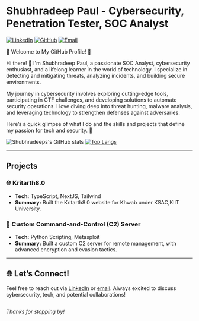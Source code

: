 # Shubhradeep Paul - Cybersecurity, Penetration Tester, SOC Analyst

[![LinkedIn](https://img.shields.io/badge/LinkedIn-Connect-blue?style=flat&logo=linkedin)](https://www.linkedin.com/in/shubhradeep-paul-49124a26a/) 
[![GitHub](https://img.shields.io/badge/GitHub-Profile-black?style=flat&logo=github)](https://github.com/ShuPriX) 
[![Email](https://img.shields.io/badge/Email-Send-red?style=flat&logo=gmail)](mailto:contactshubhradeep612@gmail.com)

🌟 Welcome to My GitHub Profile! 🌟

Hi there! 👋 I'm Shubhradeep Paul, a passionate SOC Analyst, cybersecurity enthusiast, and a lifelong learner in the world of technology. I specialize in detecting and mitigating threats, analyzing incidents, and building secure environments.

My journey in cybersecurity involves exploring cutting-edge tools, participating in CTF challenges, and developing solutions to automate security operations. I love diving deep into threat hunting, malware analysis, and leveraging technology to strengthen defenses against adversaries.

Here’s a quick glimpse of what I do and the skills and projects that define my passion for tech and security. 🚀



![Shubhradeeps's GitHub stats](https://github-readme-stats.vercel.app/api?username=ShuPriX&show_icons=true&theme=tokyonight)
[![Top Langs](https://github-readme-stats.vercel.app/api/top-langs/?username=ShuPriX&layout=donut)](https://github.com/anuraghazra/github-readme-stats)

---

## Projects
### 🌐 Kritarth8.0 
- **Tech:**  TypeScript, NextJS, Tailwind 
- **Summary:**  Built the Kritarth8.0 website for Khwab under KSAC,KIIT University.
### 🔐 Custom Command-and-Control (C2) Server
- **Tech:** Python Scripting, Metasploit 
- **Summary:** Built a custom C2 server for remote management, with advanced encryption and evasion tactics.

---
## 🌐 Let’s Connect!

Feel free to reach out via [LinkedIn](https://https://www.linkedin.com/in/shubhradeep-paul-49124a26a/) or [email](mailto:contactshubhradeep612@gmail.com). Always excited to discuss cybersecurity, tech, and potential collaborations!

##
*Thanks for stopping by!*


